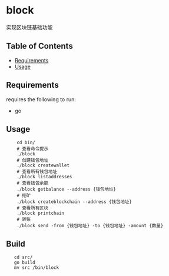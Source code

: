 block
================
实现区块链基础功能

Table of Contents
-----------------

  * [Requirements](#requirements)
  * [Usage](#usage)

Requirements
------------

requires the following to run:

  * go


Usage
-------

 ```
     cd bin/
     # 查看命令提示
     ./block
     # 创建钱包地址
     ./block createwallet
     # 查看所有钱包地址
     ./block listaddresses
     # 查看钱包余额
     ./block getbalance --address {钱包地址}
     # 挖矿
     ./block createblockchain --address {钱包地址}
     # 查看所有区块
     ./block printchain
     # 转账
     ./block send -from {钱包地址} -to {钱包地址} -amount {数量}
 ```

 Build
 ------

 ```
    cd src/
    go build
    mv src /bin/block
 ```
